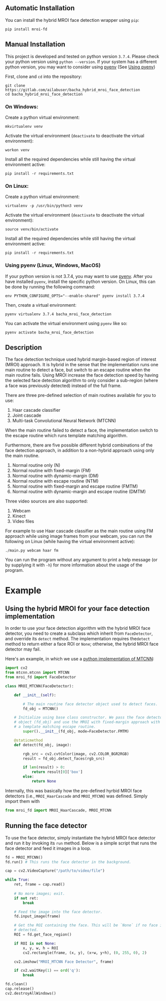 ## Automatic Installation

You can install the hybrid MROI face detection wrapper using `pip`:

```
pip install mroi-fd
```

## Manual Installation

This project is developed and tested on python version `3.7.4`. Please check
your python version using `python --version`. If your system has a different
python version, you may want to consider using
[pyenv](https://github.com/pyenv/pyenv) (See [Using pyenv](#using-pyenv-linux-windows-macos))

First, clone and `cd` into the repository:

```
git clone https://gitlab.com/ailabuser/bacha_hybrid_mroi_face_detection
cd bacha_hybrid_mroi_face_detection
```

### On Windows:

Create a python virtual environment:

```
mkvirtualenv venv
```

Activate the virtual environment (`deactivate` to deactivate the virtual
environment):

```
workon venv
```

Install all the required dependencies while still having the virtual environment
active:

```
pip install -r requirements.txt
```


### On Linux:

Create a python virtual environment:

```
virtualenv -p /usr/bin/python3 venv
```

Activate the virtual environment (`deactivate` to deactivate the virtual
environment):

```
source venv/bin/activate
```

Install all the required dependencies while still having the virtual environment
active:

```
pip install -r requirements.txt
```

### Using pyenv (Linux, Windows, MacOS)

If your python version is not 3.7.4, you may want to use
[pyenv](https://github.com/pyenv/pyenv). After you have installed `pyenv`,
install the specific python version. On Linux, this can be done by running the
following command:

```
env PYTHON_CONFIGURE_OPTS="--enable-shared" pyenv install 3.7.4
```

Then, create a virtual environment:

```
pyenv virtualenv 3.7.4 bacha_mroi_face_detection
```

You can activate the virtual environment using `pyenv` like so:

```
pyenv activate bacha_mroi_face_detection
```

## Description 

The face detection technique used hybrid margin-based region of interest (MROI)
approach. It is hybrid in the sense that the implementation runs one main
routine to detect a face, but switch to an escape routine when the main routine
fails. Using MROI increase the face detection speed by having the selected face
detection algorithm to only consider a sub-region (where a face was previously
detected) instead of the full frame.

There are three pre-defined selection of main routines available for you to use:

1. Haar cascade classifier
2. Joint cascade
3. Multi-task Convolutional Neural Network (MTCNN)

When the main routine failed to detect a face, the implementation switch to the
escape routine which runs template matching algorithm.

Furthermore, there are five possible different hybrid combinations of the face
detection approach, in addition to a non-hybrid approach using only the main
routine.

1. Normal routine only (N)
2. Normal routine with fixed-margin (FM)
3. Normal routine with dynamic-margin (DM)
4. Normal routine with escape routine (NTM)
5. Normal routine with fixed-margin and escape routine (FMTM)
6. Normal routine with dynamic-margin and escape routine (DMTM)

Three video sources are also supported:

1. Webcam
2. Kinect
3. Video files

For example to use Haar cascade classifier as the main routine using FM
approach while using image frames from your webcam, you can run the following on
Linux (while having the virtual environment active):

```
./main.py webcam haar fm
```

You can run the program without any argument to print a help message (or by
supplying it with `-h`) for more information about the usage of the program.

# Example

## Using the hybrid MROI for your face detection implementation

In order to use your face detection algorithm with the hybrid MROI face
detector, you need to create a subclass which inherit from `FaceDetector`, and
override its `detect` method. The implementation requires the`detect` method
to return either a face ROI or `None`; otherwise, the hybrid MROI face detector
may fail.

Here's an example, in which we use a [python implementation of
MTCNN](https://pypi.org/project/mtcnn/):

```python
import cv2
from mtcnn.mtcnn import MTCNN
from mroi_fd import FaceDetector

class MROI_MTCNN(FaceDetector):

    def __init__(self):

    	# The main routine face detector object used to detect faces.
        fd_obj = MTCNN()

	# Initialize using base class constructor. We pass the face detector
	# object (fd_obj) and use the MROI with fixed-margin approach with
	# a template matching escape routine.
        super().__init__(fd_obj, mode=FaceDetector.FMTM)

    @staticmethod
    def detect(fd_obj, image):

        rgb_src = cv2.cvtColor(image, cv2.COLOR_BGR2RGB)
        result = fd_obj.detect_faces(rgb_src)

        if len(result) > 0:
            return result[0]['box']
        else:
            return None
```

Internally, this was basically how the pre-defined hyrbid MROI face detectors
(i.e., `MROI_HaarCascade` and `MROI_MTCNN`) was defined. Simply import them with

```python
from mroi_fd import MROI_HaarCascade, MROI_MTCNN
```

## Running the face detector

To use the face detector, simply instantiate the hybrid MROI face detector and
run it by invoking its `run` method. Below is a simple script that runs the
face detector and feed it images in a loop.

```python
fd = MROI_MTCNN()
fd.run() # This runs the face detector in the background.

cap = cv2.VideoCapture("/path/to/video/file")

while True:
	ret, frame = cap.read()
	
	# No more images; exit.
	if not ret:
		break

	# Feed the image into the face detector.
	fd.input_image(frame)

	# Get the ROI containing the face. This will be `None` if no face is
	# detected.
	ROI = fd.get_face_region()

	if ROI is not None:
		x, y, w, h = ROI
		cv2.rectangle(frame, (x, y), (x+w, y+h), (0, 255, 0), 2)

	cv2.imshow("MROI_MTCNN Face Detector", frame)

	if cv2.waitKey(1) == ord('q'):
		break

fd.clean()
cap.release()
cv2.destroyAllWindows()
```
